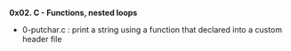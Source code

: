 **0x02. C - Functions, nested loops**

* 0-putchar.c : print a string using a function that declared into a custom header file
